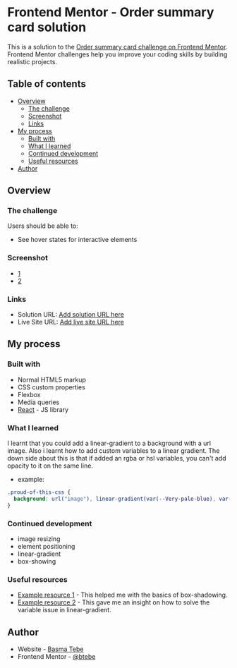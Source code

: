# Frontend Mentor - Order summary card solution

This is a solution to the [Order summary card challenge on Frontend Mentor](https://www.frontendmentor.io/challenges/order-summary-component-QlPmajDUj). Frontend Mentor challenges help you improve your coding skills by building realistic projects.

## Table of contents

- [Overview](#overview)
  - [The challenge](#the-challenge)
  - [Screenshot](#screenshot)
  - [Links](#links)
- [My process](#my-process)
  - [Built with](#built-with)
  - [What I learned](#what-i-learned)
  - [Continued development](#continued-development)
  - [Useful resources](#useful-resources)
- [Author](#author)

## Overview

### The challenge

Users should be able to:

- See hover states for interactive elements

### Screenshot

- [1](./screenshots/desktop-screenshot.png)
- [2](./screenshots/mobile-screenshot.png)

### Links

- Solution URL: [Add solution URL here](https://your-solution-url.com)
- Live Site URL: [Add live site URL here](https://your-live-site-url.com)

## My process

### Built with

- Normal HTML5 markup
- CSS custom properties
- Flexbox
- Media queries
- [React](https://reactjs.org/) - JS library

### What I learned

I learnt that you could add a linear-gradient to a background with a url image. Also i learnt how to add custom variables to a linear gradient. The down side about this is that if added an rgba or hsl variables, you can't add opacity to it on the same line.

- example:

```css
.proud-of-this-css {
  background: url("image"), linear-gradient(var(--Very-pale-blue), var(--Pale-blue));
}
```

### Continued development

- image resizing
- element positioning
- linear-gradient
- box-showing

### Useful resources

- [Example resource 1](https://css-tricks.com/almanac/properties/b/box-shadow/) - This helped me with the basics of box-shadowing.
- [Example resource 2](https://stackoverflow.com/questions/2504071/how-do-i-combine-a-background-image-and-css3-gradient-on-the-same-element) - This gave me an insight on how to solve the variable issue in linear-gradient.

## Author

- Website - [Basma Tebe](comming-soon)
- Frontend Mentor - [@btebe](https://www.frontendmentor.io/profile/btebe)
